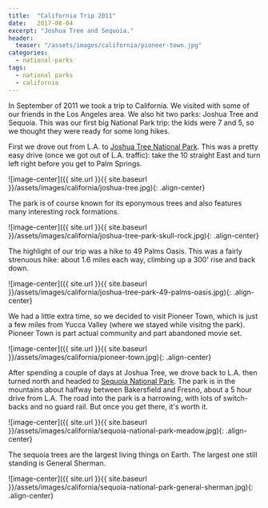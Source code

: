 ```yaml
---
title:  "California Trip 2011"
date:   2017-08-04
excerpt: "Joshua Tree and Sequoia."
header:
  teaser: "/assets/images/california/pioneer-town.jpg"
categories:
  - national-parks  
tags:
  - national parks
  - california
---
```


In September of 2011 we took a trip to California. We visited with some of our friends in the Los Angeles area. We also hit two parks: Joshua Tree and Sequoia. This was our first big National Park trip: the kids were 7 and 5, so we thought they were ready for some long hikes.

First we drove out from L.A. to [Joshua Tree National Park](https://www.nps.gov/jotr/index.htm). This was a pretty easy drive (once we got out of L.A. traffic): take the 10 straight East and turn left right before you get to Palm Springs.

![image-center]({{ site.url }}{{ site.baseurl }}/assets/images/california/joshua-tree.jpg){: .align-center}

The park is of course known for its eponymous trees and also features many interesting rock formations.

![image-center]({{ site.url }}{{ site.baseurl }}/assets/images/california/joshua-tree-park-skull-rock.jpg){: .align-center}

The highlight of our trip was a hike to 49 Palms Oasis. This was a fairly strenuous hike: about 1.6 miles each way, climbing up a 300' rise and back down.

![image-center]({{ site.url }}{{ site.baseurl }}/assets/images/california/joshua-tree-park-49-palms-oasis.jpg){: .align-center}

We had a little extra time, so we decided to visit Pioneer Town, which is just a few miles from Yucca Valley (where we stayed while visitng the park). Pioneer Town is part actual community and part abandoned movie set.

![image-center]({{ site.url }}{{ site.baseurl }}/assets/images/california/pioneer-town.jpg){: .align-center}

After spending a couple of days at Joshua Tree, we drove back to L.A. then turned north and headed to [Sequoia National Park](https://www.nps.gov/seki/index.htm). The park is in the mountains about halfway between Bakersfield and Fresno, about a 5 hour drive from L.A. The road into the park is a harrowing, with lots of switch-backs and no guard rail. But once you get there, it's worth it.

![image-center]({{ site.url }}{{ site.baseurl }}/assets/images/california/sequoia-national-park-meadow.jpg){: .align-center}

The sequoia trees are the largest living things on Earth. The largest one still standing is General Sherman.

![image-center]({{ site.url }}{{ site.baseurl }}/assets/images/california/sequoia-national-park-general-sherman.jpg){: .align-center}
